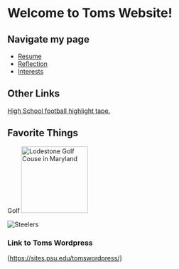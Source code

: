 # Welcome to Toms Website!

## Navigate my page
* [Resume](resume.md)
* [Reflection](reflection.md)
* [Interests](interests.md)

## Other Links
[High School football highlight tape.](https://www.hudl.com/video/3/6299269/59f1294b5cb2ed29d8b0e06e)


## **Favorite Things**
Golf
<img src="Lodestone_GolfCourse.jpg/Lodestone_GolfCourse.jpg" alt="Lodestone Golf Couse in Maryland" width="150"/>

![Steelers](https://www.google.com/url?sa=i&url=https%3A%2F%2Fwww.behindthesteelcurtain.com%2F2020%2F7%2F9%2F21313337%2Fi-see-no-reason-why-the-steelers-cant-be-serious-contenders-in-2020-pittsburgh-ben-roethlisberger&psig=AOvVaw1Lx1aKQ-U5J9FqF50kL3Oo&ust=1601422028018000&source=images&cd=vfe&ved=0CAIQjRxqFwoTCMidlo6AjewCFQAAAAAdAAAAABAD.jpg)

### Link to Toms Wordpress
[https://sites.psu.edu/tomswordpress/]
